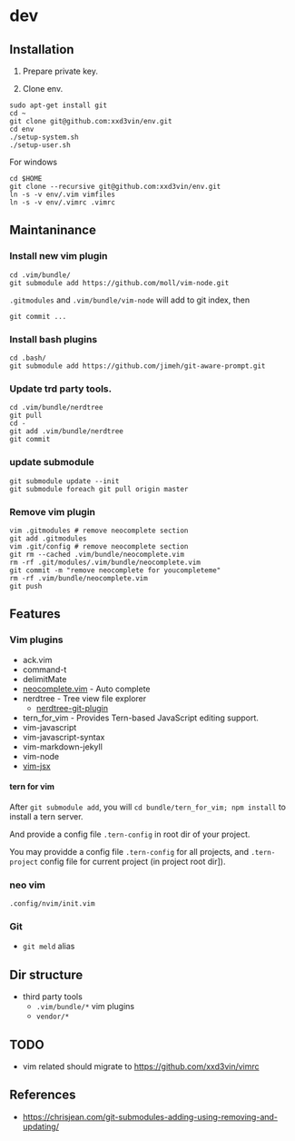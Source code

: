 dev
===

## Installation

1. Prepare private key.

2. Clone env.

```
sudo apt-get install git
cd ~
git clone git@github.com:xxd3vin/env.git
cd env
./setup-system.sh
./setup-user.sh
```

For windows

```
cd $HOME
git clone --recursive git@github.com:xxd3vin/env.git
ln -s -v env/.vim vimfiles
ln -s -v env/.vimrc .vimrc
```

## Maintaninance

### Install new vim plugin

```
cd .vim/bundle/
git submodule add https://github.com/moll/vim-node.git
```

`.gitmodules` and `.vim/bundle/vim-node` will add to git index, then

```
git commit ...
```

### Install bash plugins

```
cd .bash/
git submodule add https://github.com/jimeh/git-aware-prompt.git
```

### Update trd party tools.

```
cd .vim/bundle/nerdtree
git pull
cd -
git add .vim/bundle/nerdtree
git commit
```

### update submodule

```
git submodule update --init
git submodule foreach git pull origin master
```

### Remove vim plugin

```
vim .gitmodules # remove neocomplete section
git add .gitmodules
vim .git/config # remove neocomplete section
git rm --cached .vim/bundle/neocomplete.vim
rm -rf .git/modules/.vim/bundle/neocomplete.vim
git commit -m "remove neocomplete for youcompleteme"
rm -rf .vim/bundle/neocomplete.vim
git push
```

## Features

### Vim plugins

- ack.vim
- command-t
- delimitMate
- [neocomplete.vim](https://github.com/Shougo/neocomplete.vim) - Auto complete
- nerdtree - Tree view file explorer
  - [nerdtree-git-plugin](https://github.com/Xuyuanp/nerdtree-git-plugin)
- tern_for_vim - Provides Tern-based JavaScript editing support.
- vim-javascript
- vim-javascript-syntax
- vim-markdown-jekyll
- vim-node
- [vim-jsx](https://github.com/mxw/vim-jsx)

#### tern for vim

After `git submodule add`, you will `cd bundle/tern_for_vim; npm install` to
install a tern server.

And provide a config file `.tern-config` in root dir of your project.

You may providde a config file `.tern-config` for all projects, and
`.tern-project` config file for current project (in project root dir]).

### neo vim

`.config/nvim/init.vim`

### Git

- `git meld` alias

## Dir structure

- third party tools
  - `.vim/bundle/*` vim plugins
  - `vendor/*`

## TODO

- vim related should migrate to https://github.com/xxd3vin/vimrc

## References

- https://chrisjean.com/git-submodules-adding-using-removing-and-updating/

